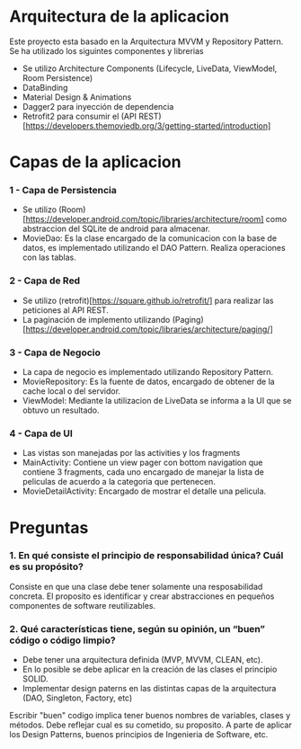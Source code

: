 # Arquitectura de la aplicacion
Este proyecto esta basado en la Arquitectura MVVM y Repository Pattern. Se ha utilizado los siguintes componentes y librerias
- Se utilizo Architecture Components (Lifecycle, LiveData, ViewModel, Room Persistence)
- DataBinding
- Material Design & Animations
- Dagger2 para inyección de dependencia
- Retrofit2 para consumir el (API REST)[https://developers.themoviedb.org/3/getting-started/introduction]

# Capas de la aplicacion

### 1 - Capa de Persistencia
- Se utilizo (Room)[https://developer.android.com/topic/libraries/architecture/room] como abstraccion del SQLite de android para almacenar.
- MovieDao: Es la clase encargado de la comunicacion con la base de datos, es implementado utilizando el DAO Pattern. Realiza operaciones con las tablas.

### 2 - Capa de Red
- Se utilizo (retrofit)[https://square.github.io/retrofit/] para realizar las peticiones al API REST.
- La paginación de implemento utilizando (Paging)[https://developer.android.com/topic/libraries/architecture/paging/]

### 3 - Capa de Negocio
- La capa de negocio es implementado utilizando Repository Pattern.
- MovieRepository: Es la fuente de datos, encargado de obtener de la cache local o del servidor.
- ViewModel: Mediante la utilizacion de LiveData se informa a la UI que se obtuvo un resultado.

### 4 - Capa de UI
- Las vistas son manejadas por las activities y los fragments
- MainActivity: Contiene un view pager con bottom navigation que contiene 3 fragments, cada uno encargado de manejar la lista de peliculas de acuerdo a la categoria que pertenecen.
- MovieDetailActivity: Encargado de mostrar el detalle una pelicula.

# Preguntas

### 1. En qué consiste el principio de responsabilidad única? Cuál es su propósito?
Consiste en que una clase debe tener solamente una resposabilidad concreta.
El proposito es identificar y crear abstracciones en pequeños componentes de software reutilizables.

### 2. Qué características tiene, según su opinión, un “buen” código o código limpio?
- Debe tener una arquitectura definida (MVP, MVVM, CLEAN, etc). 
- En lo posible se debe aplicar en la creación de las clases el principio SOLID.
- Implementar design paterns en las distintas capas de la arquitectura (DAO, Singleton, Factory, etc)

Escribir "buen" codigo implica tener buenos nombres de variables, clases y métodos. Debe reflejar cual es su cometido, su proposito.
A parte de aplicar los Design Patterns, buenos principios de Ingenieria de Software, etc.
